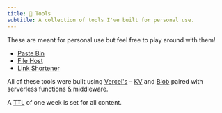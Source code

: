```yaml
---
title: 🍱 Tools
subtitle: A collection of tools I've built for personal use.
---
```


These are meant for personal use but feel free to play around with them!

-   [Paste Bin](/~/paste)
-   [File Host](/~/files)
-   [Link Shortener](/~/links)

All of these tools were built using [Vercel's](https://vercel.com) – [KV](https://vercel.com/docs/storage/vercel-kv) and [Blob](https://vercel.com/docs/storage/vercel-blob) paired with serverless functions & middleware.

A [TTL](https://en.wikipedia.org/wiki/Time_to_live) of one week is set for all content.
